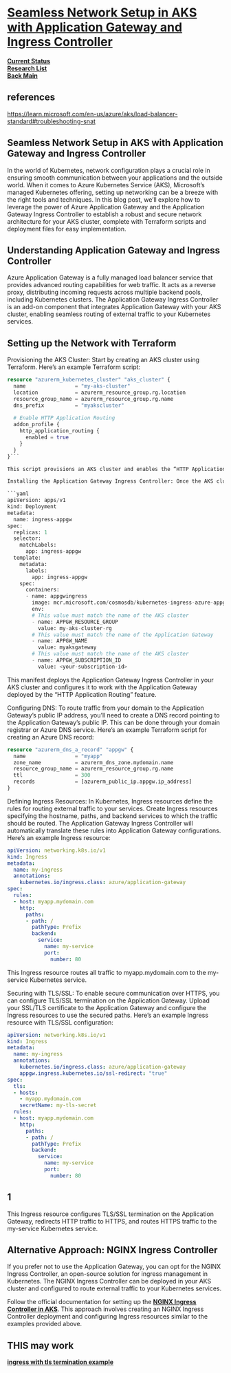 # **[Seamless Network Setup in AKS with Application Gateway and Ingress Controller](https://medium.com/@luciferutkarsh/seamless-network-setup-in-aks-with-application-gateway-and-ingress-controller-38b6f3ef15d4)**

**[Current Status](../../../../development/status/weekly/current_status.md)**\
**[Research List](../../../research_list.md)**\
**[Back Main](../../../../README.md)**

## references

<https://learn.microsoft.com/en-us/azure/aks/load-balancer-standard#troubleshooting-snat>

## Seamless Network Setup in AKS with Application Gateway and Ingress Controller

In the world of Kubernetes, network configuration plays a crucial role in ensuring smooth communication between your applications and the outside world. When it comes to Azure Kubernetes Service (AKS), Microsoft’s managed Kubernetes offering, setting up networking can be a breeze with the right tools and techniques. In this blog post, we’ll explore how to leverage the power of Azure Application Gateway and the Application Gateway Ingress Controller to establish a robust and secure network architecture for your AKS cluster, complete with Terraform scripts and deployment files for easy implementation.

## Understanding Application Gateway and Ingress Controller

Azure Application Gateway is a fully managed load balancer service that provides advanced routing capabilities for web traffic. It acts as a reverse proxy, distributing incoming requests across multiple backend pools, including Kubernetes clusters. The Application Gateway Ingress Controller is an add-on component that integrates Application Gateway with your AKS cluster, enabling seamless routing of external traffic to your Kubernetes services.

## Setting up the Network with Terraform

Provisioning the AKS Cluster: Start by creating an AKS cluster using Terraform. Here’s an example Terraform script:

```terraform
resource "azurerm_kubernetes_cluster" "aks_cluster" {
  name                = "my-aks-cluster"
  location            = azurerm_resource_group.rg.location
  resource_group_name = azurerm_resource_group.rg.name
  dns_prefix          = "myakscluster"
  
  # Enable HTTP Application Routing
  addon_profile {
    http_application_routing {
      enabled = true
    }
  }
}```

This script provisions an AKS cluster and enables the “HTTP Application Routing” feature, which automatically deploys an Application Gateway and configures the necessary networking components.

Installing the Application Gateway Ingress Controller: Once the AKS cluster is up and running, install the Application Gateway Ingress Controller using a Kubernetes manifest file:

```yaml
apiVersion: apps/v1
kind: Deployment
metadata:
  name: ingress-appgw
spec:
  replicas: 1
  selector:
    matchLabels:
      app: ingress-appgw
  template:
    metadata:
      labels:
        app: ingress-appgw
    spec:
      containers:
      - name: appgwingress
        image: mcr.microsoft.com/cosmosdb/kubernetes-ingress-azure-appgw:1.5
        env:
        # This value must match the name of the AKS cluster
        - name: APPGW_RESOURCE_GROUP
          value: my-aks-cluster-rg
        # This value must match the name of the Application Gateway
        - name: APPGW_NAME
          value: myaksgateway
        # This value must match the name of the AKS cluster
        - name: APPGW_SUBSCRIPTION_ID
          value: <your-subscription-id>
```

This manifest deploys the Application Gateway Ingress Controller in your AKS cluster and configures it to work with the Application Gateway deployed by the “HTTP Application Routing” feature.

Configuring DNS: To route traffic from your domain to the Application Gateway’s public IP address, you’ll need to create a DNS record pointing to the Application Gateway’s public IP. This can be done through your domain registrar or Azure DNS service. Here’s an example Terraform script for creating an Azure DNS record:

```terraform
resource "azurerm_dns_a_record" "appgw" {
  name                = "myapp"
  zone_name           = azurerm_dns_zone.mydomain.name
  resource_group_name = azurerm_resource_group.rg.name
  ttl                 = 300
  records             = [azurerm_public_ip.appgw.ip_address]
}
```

Defining Ingress Resources: In Kubernetes, Ingress resources define the rules for routing external traffic to your services. Create Ingress resources specifying the hostname, paths, and backend services to which the traffic should be routed. The Application Gateway Ingress Controller will automatically translate these rules into Application Gateway configurations. Here’s an example Ingress resource:

```yaml
apiVersion: networking.k8s.io/v1
kind: Ingress
metadata:
  name: my-ingress
  annotations:
    kubernetes.io/ingress.class: azure/application-gateway
spec:
  rules:
  - host: myapp.mydomain.com
    http:
      paths:
      - path: /
        pathType: Prefix
        backend:
          service:
            name: my-service
            port:
              number: 80
```

This Ingress resource routes all traffic to myapp.mydomain.com to the my-service Kubernetes service.

Securing with TLS/SSL: To enable secure communication over HTTPS, you can configure TLS/SSL termination on the Application Gateway. Upload your SSL/TLS certificate to the Application Gateway and configure the Ingress resources to use the secured paths. Here’s an example Ingress resource with TLS/SSL configuration:

```yaml
apiVersion: networking.k8s.io/v1
kind: Ingress
metadata:
  name: my-ingress
  annotations:
    kubernetes.io/ingress.class: azure/application-gateway
    appgw.ingress.kubernetes.io/ssl-redirect: "true"
spec:
  tls:
  - hosts:
    - myapp.mydomain.com
    secretName: my-tls-secret
  rules:
  - host: myapp.mydomain.com
    http:
      paths:
      - path: /
        pathType: Prefix
        backend:
          service:
            name: my-service
            port:
              number: 80
```

## 1

This Ingress resource configures TLS/SSL termination on the Application Gateway, redirects HTTP traffic to HTTPS, and routes HTTPS traffic to the my-service Kubernetes service.

## Alternative Approach: NGINX Ingress Controller

If you prefer not to use the Application Gateway, you can opt for the NGINX Ingress Controller, an open-source solution for ingress management in Kubernetes. The NGINX Ingress Controller can be deployed in your AKS cluster and configured to route external traffic to your Kubernetes services.

Follow the official documentation for setting up the **[NGINX Ingress Controller in AKS](https://github.com/MicrosoftDocs/azure-docs/blob/90f41730b9836e89d3e53b44707109c32b5e52d0/articles/aks/ingress-basic.md)**. This approach involves creating an NGINX Ingress Controller deployment and configuring Ingress resources similar to the examples provided above.

## THIS may work

**[ingress with tls termination example](https://github.com/MicrosoftDocs/azure-docs/blob/90f41730b9836e89d3e53b44707109c32b5e52d0/articles/aks/ingress-own-tls.md)**
